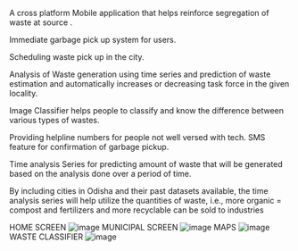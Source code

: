 A cross platform Mobile application that helps reinforce segregation of waste at source .

Immediate garbage pick up system for users.

Scheduling waste pick up in the city.

Analysis of Waste generation using time series and prediction of waste estimation and automatically increases or decreasing task force in the given locality.

Image Classifier helps people to classify and know the difference between various types of wastes.

Providing helpline numbers for people not well versed with tech. SMS feature for confirmation of garbage pickup.

Time analysis Series for predicting amount of waste that will be generated  based on the analysis done over a period of time.

By including cities in Odisha and their past datasets available, the time analysis series will help utilize the quantities of waste, i.e., more organic = compost and fertilizers and more recyclable can be sold to industries

HOME SCREEN ![image](https://github.com/Ankita0125/Sih/assets/94460361/8d600f92-d8bd-4996-9fb5-b36e58add3db)  MUNICIPAL SCREEN ![image](https://github.com/Ankita0125/Sih/assets/94460361/0b119f68-ca3f-4cea-92a1-a5b004bb28f5)
MAPS  ![image](https://github.com/Ankita0125/Sih/assets/94460361/12452ad3-b8f7-4c6f-9830-796e9a29f86f)  WASTE CLASSIFIER  ![image](https://github.com/Ankita0125/Sih/assets/94460361/6b343ad2-40a3-42fb-853c-be9d295f90d6)

